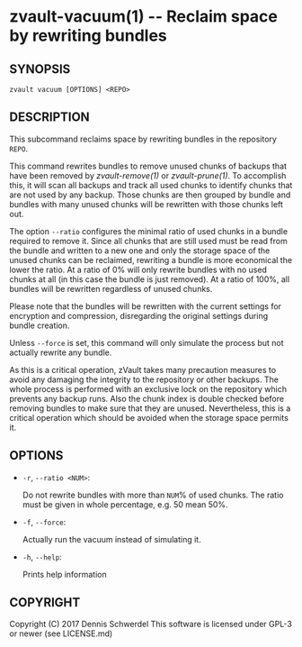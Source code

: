zvault-vacuum(1) -- Reclaim space by rewriting bundles
======================================================

## SYNOPSIS

`zvault vacuum [OPTIONS] <REPO>`


## DESCRIPTION

This subcommand reclaims space by rewriting bundles in the repository `REPO`.

This command rewrites bundles to remove unused chunks of backups that have been
removed by _zvault-remove(1)_ or _zvault-prune(1)_.
To accomplish this, it will scan all backups and track all used chunks to
identify chunks that are not used by any backup. Those chunks are then grouped
by bundle and bundles with many unused chunks will be rewritten with those
chunks left out.

The option `--ratio` configures the minimal ratio of used chunks in a bundle
required to remove it. Since all chunks that are still used must be read from
the bundle and written to a new one and only the storage space of the unused
chunks can be reclaimed, rewriting a bundle is more economical the lower the
ratio. At a ratio of 0% will only rewrite bundles with no used chunks at all
(in this case the bundle is just removed). At a ratio of 100%, all bundles will
be rewritten regardless of unused chunks.

Please note that the bundles will be rewritten with the current settings for
encryption and compression, disregarding the original settings during bundle
creation.

Unless `--force` is set, this command will only simulate the process but not
actually rewrite any bundle.

As this is a critical operation, zVault takes many precaution measures to avoid
any damaging the integrity to the repository or other backups. The whole process
is performed with an exclusive lock on the repository which prevents any backup
runs. Also the chunk index is double checked before removing bundles to make
sure that they are unused. Nevertheless, this is a critical operation which
should be avoided when the storage space permits it.



## OPTIONS

  * `-r`, `--ratio <NUM>`:

    Do not rewrite bundles with more than `NUM`% of used chunks.
    The ratio must be given in whole percentage, e.g. 50 mean 50%.


  * `-f`, `--force`:

    Actually run the vacuum instead of simulating it.


  * `-h`, `--help`:

    Prints help information


## COPYRIGHT

Copyright (C) 2017  Dennis Schwerdel
This software is licensed under GPL-3 or newer (see LICENSE.md)
